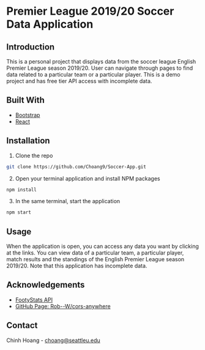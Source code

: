 # Premier League 2019/20 Soccer Data Application



## Introduction

This is a personal project that displays data from the soccer league English Premier League season 2019/20. User can navigate through pages to find data related to a particular team or a particular player. This is a demo project and has free tier API access with incomplete data.

## Built With

* [Bootstrap](https://getbootstrap.com)
* [React](https://reactjs.org/)

## Installation

1. Clone the repo
```sh
git clone https://github.com/Choang9/Soccer-App.git
```
2. Open your terminal application and install NPM packages
```sh
npm install
```
3. In the same terminal, start the application
```sh
npm start
```

## Usage

When the application is open, you can access any data you want by clicking at the links. You can view data of a particular team, a particular player, match results and the standings of the English Premier League season 2019/20. Note that this application has incomplete data.

## Acknowledgements

* [FootyStats API](https://footystats.org/api/)
* [GitHub Page: Rob--W/cors-anywhere](https://github.com/Rob--W/cors-anywhere/)

## Contact

Chinh Hoang - choang@seattleu.edu

